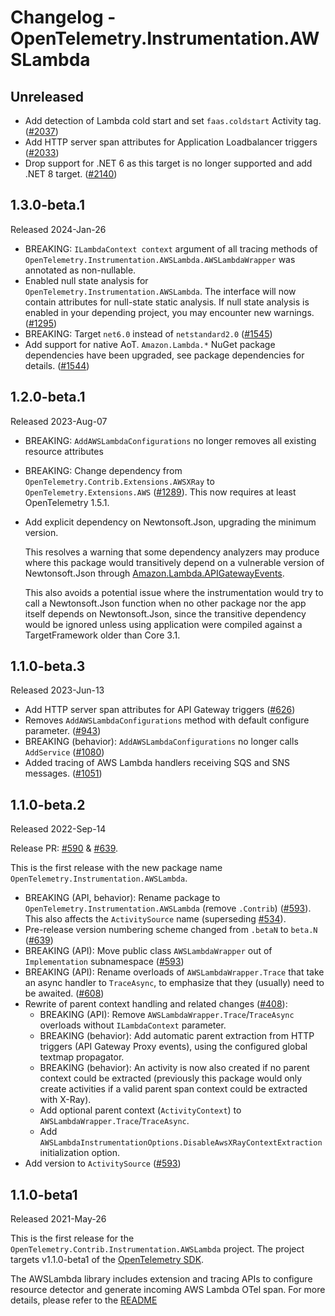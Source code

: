# Changelog - OpenTelemetry.Instrumentation.AWSLambda

## Unreleased

* Add detection of Lambda cold start and set `faas.coldstart` Activity tag.
  ([#2037](https://github.com/open-telemetry/opentelemetry-dotnet-contrib/pull/2037))
* Add HTTP server span attributes for Application Loadbalancer triggers
  ([#2033](https://github.com/open-telemetry/opentelemetry-dotnet-contrib/pull/2033))
* Drop support for .NET 6 as this target is no longer supported and add .NET 8 target.
  ([#2140](https://github.com/open-telemetry/opentelemetry-dotnet-contrib/pull/2140))

## 1.3.0-beta.1

Released 2024-Jan-26

* BREAKING: `ILambdaContext context` argument of all tracing methods of
  `OpenTelemetry.Instrumentation.AWSLambda.AWSLambdaWrapper` was annotated as non-nullable.
* Enabled null state analysis for `OpenTelemetry.Instrumentation.AWSLambda`.
  The interface will now contain attributes for null-state static analysis.
  If null state analysis is enabled in your depending project, you may encounter
  new warnings.
  ([#1295](https://github.com/open-telemetry/opentelemetry-dotnet-contrib/pull/1295))
* BREAKING: Target `net6.0` instead of `netstandard2.0`
  ([#1545](https://github.com/open-telemetry/opentelemetry-dotnet-contrib/pull/1545))
* Add support for native AoT.
  `Amazon.Lambda.*` NuGet package dependencies have been upgraded, see package
  dependencies for details.
  ([#1544](https://github.com/open-telemetry/opentelemetry-dotnet-contrib/pull/1544))

## 1.2.0-beta.1

Released 2023-Aug-07

* BREAKING: `AddAWSLambdaConfigurations` no longer removes all existing
  resource attributes
* BREAKING: Change dependency from `OpenTelemetry.Contrib.Extensions.AWSXRay`
  to `OpenTelemetry.Extensions.AWS`
  ([#1289](https://github.com/open-telemetry/opentelemetry-dotnet-contrib/pull/1289)).
  This now requires at least OpenTelemetry 1.5.1.
* Add explicit dependency on Newtonsoft.Json, upgrading the minimum version.

  This resolves a warning that some dependency analyzers may produce where this
  package would transitively depend on a vulnerable version of Newtonsoft.Json
  through [Amazon.Lambda.APIGatewayEvents][].

  This also avoids a potential issue where the instrumentation would try to call
  a Newtonsoft.Json function when no other package nor the app itself depends on
  Newtonsoft.Json, since the transitive dependency would be ignored unless using
  application were compiled against a TargetFramework older than Core 3.1.

[Amazon.Lambda.APIGatewayEvents]: https://www.nuget.org/packages/Amazon.Lambda.APIGatewayEvents/2.4.1#dependencies-body-tab

## 1.1.0-beta.3

Released 2023-Jun-13

* Add HTTP server span attributes for API Gateway triggers
  ([#626](https://github.com/open-telemetry/opentelemetry-dotnet-contrib/pull/626))
* Removes `AddAWSLambdaConfigurations` method with default configure parameter.
  ([#943](https://github.com/open-telemetry/opentelemetry-dotnet-contrib/pull/943))
* BREAKING (behavior): `AddAWSLambdaConfigurations` no longer calls `AddService`
  ([#1080](https://github.com/open-telemetry/opentelemetry-dotnet-contrib/pull/1080))
* Added tracing of AWS Lambda handlers receiving SQS and SNS messages.
  ([#1051](https://github.com/open-telemetry/opentelemetry-dotnet-contrib/pull/1051))

## 1.1.0-beta.2

Released 2022-Sep-14

Release PR: [#590](https://github.com/open-telemetry/opentelemetry-dotnet-contrib/pull/590)
& [#639](https://github.com/open-telemetry/opentelemetry-dotnet-contrib/pull/639).

This is the first release with the new package name `OpenTelemetry.Instrumentation.AWSLambda`.

* BREAKING (API, behavior): Rename package to `OpenTelemetry.Instrumentation.AWSLambda`
  (remove `.Contrib`) ([#593](https://github.com/open-telemetry/opentelemetry-dotnet-contrib/pull/593)).
  This also affects the `ActivitySource` name (superseding [#534](https://github.com/open-telemetry/opentelemetry-dotnet-contrib/pull/534)).
* Pre-release version numbering scheme changed from `.betaN` to `beta.N` ([#639](https://github.com/open-telemetry/opentelemetry-dotnet-contrib/pull/639))
* BREAKING (API): Move public class `AWSLambdaWrapper` out of `Implementation` subnamespace
  ([#593](https://github.com/open-telemetry/opentelemetry-dotnet-contrib/pull/593))
* BREAKING (API): Rename overloads of `AWSLambdaWrapper.Trace` that take an async
  handler to `TraceAsync`, to emphasize that they (usually) need to be awaited.
  ([#608](https://github.com/open-telemetry/opentelemetry-dotnet-contrib/pull/608))
* Rewrite of parent context handling and related changes
  ([#408](https://github.com/open-telemetry/opentelemetry-dotnet-contrib/pull/408)):
  * BREAKING (API): Remove `AWSLambdaWrapper.Trace`/`TraceAsync` overloads
    without `ILambdaContext` parameter.
  * BREAKING (behavior): Add automatic parent extraction from HTTP triggers
    (API Gateway Proxy events), using the configured global textmap propagator.
  * BREAKING (behavior): An activity is now also created if no parent context
    could be extracted (previously this package would only create activities if
    a valid parent span context could be extracted with X-Ray).
  * Add optional parent context (`ActivityContext`) to `AWSLambdaWrapper.Trace`/`TraceAsync`.
  * Add `AWSLambdaInstrumentationOptions.DisableAwsXRayContextExtraction`
    initialization option.
* Add version to `ActivitySource` ([#593](https://github.com/open-telemetry/opentelemetry-dotnet-contrib/pull/593))

## 1.1.0-beta1

Released 2021-May-26

This is the first release for the `OpenTelemetry.Contrib.Instrumentation.AWSLambda`
project. The project targets v1.1.0-beta1 of the [OpenTelemetry
SDK](https://www.nuget.org/packages/OpenTelemetry/).

The AWSLambda library includes extension and tracing APIs to configure resource detector
and generate incoming AWS Lambda OTel span. For more details, please refer to the
[README](https://github.com/open-telemetry/opentelemetry-dotnet-contrib/blob/Instrumentation.AWSLambda-1.1.0-beta1/src/OpenTelemetry.Contrib.Instrumentation.AWSLambda/README.md)

